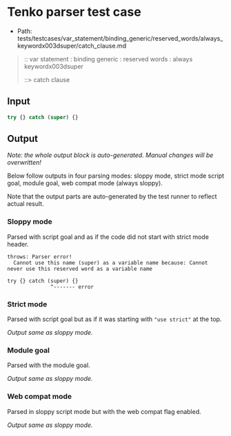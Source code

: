 # Tenko parser test case

- Path: tests/testcases/var_statement/binding_generic/reserved_words/always_keywordx003dsuper/catch_clause.md

> :: var statement : binding generic : reserved words : always keywordx003dsuper
>
> ::> catch clause

## Input

`````js
try {} catch (super) {}
`````

## Output

_Note: the whole output block is auto-generated. Manual changes will be overwritten!_

Below follow outputs in four parsing modes: sloppy mode, strict mode script goal, module goal, web compat mode (always sloppy).

Note that the output parts are auto-generated by the test runner to reflect actual result.

### Sloppy mode

Parsed with script goal and as if the code did not start with strict mode header.

`````
throws: Parser error!
  Cannot use this name (super) as a variable name because: Cannot never use this reserved word as a variable name

try {} catch (super) {}
              ^------- error
`````

### Strict mode

Parsed with script goal but as if it was starting with `"use strict"` at the top.

_Output same as sloppy mode._

### Module goal

Parsed with the module goal.

_Output same as sloppy mode._

### Web compat mode

Parsed in sloppy script mode but with the web compat flag enabled.

_Output same as sloppy mode._
